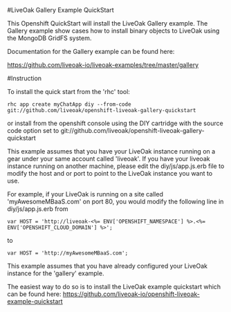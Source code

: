 #LiveOak Gallery Example QuickStart

This Openshift QuickStart will install the LiveOak Gallery example. The Gallery example show cases how to install binary objects to LiveOak using the MongoDB GridFS system.

Documentation for the Gallery example can be found here:

https://github.com/liveoak-io/liveoak-examples/tree/master/gallery

#Instruction

To install the quick start from the 'rhc' tool:

```
rhc app create myChatApp diy --from-code git://github.com/liveoak/openshift-liveoak-gallery-quickstart
```

or install from the openshift console using the DIY cartridge with the source code option set to git://github.com/liveoak/openshift-liveoak-gallery-quickstart 


This example assumes that you have your LiveOak instance running on a gear under your same account called 'liveoak'. If you have your liveoak instance running on another machine, please edit the diy/js/app.js.erb file to modify the host and or port to point to the LiveOak instance you want to use.

For example, if your LiveOak is running on a site called 'myAwesomeMBaaS.com' on port 80, you would modify the following line in diy/js/app.js.erb from

```
var HOST = 'http://liveoak-<%= ENV['OPENSHIFT_NAMESPACE'] %>.<%= ENV['OPENSHIFT_CLOUD_DOMAIN'] %>';
```

to

```
var HOST = 'http://myAwesomeMBaaS.com';
```

This example assumes that you have already configured your LiveOak instance for the 'gallery' example. 

The easiest way to do so is to install the LiveOak example quickstart which can be found here: https://github.com/liveoak-io/openshift-liveoak-example-quickstart
